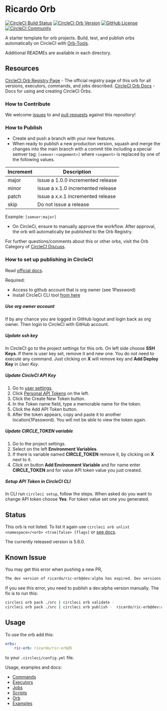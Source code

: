 # Ricardo Orb

[![CircleCI Build Status](https://circleci.com/gh/ricardo-ch/ricardo-orbs.svg?style=shield "CircleCI Build Status")](https://circleci.com/gh/ricardo-ch/ricardo-orbs) [![CircleCI Orb Version](https://img.shields.io/badge/endpoint.svg?url=https://badges.circleci.io/orb/ricardo/ric-orb)](https://circleci.com/orbs/registry/orb/ricardo/ric-orb) [![GitHub License](https://img.shields.io/badge/license-MIT-lightgrey.svg)](https://raw.githubusercontent.com/ricardo-ch/ricardo-orbs/master/LICENSE) [![CircleCI Community](https://img.shields.io/badge/community-CircleCI%20Discuss-343434.svg)](https://discuss.circleci.com/c/ecosystem/orbs)



A starter template for orb projects. Build, test, and publish orbs automatically on CircleCI with [Orb-Tools](https://circleci.com/orbs/registry/orb/circleci/orb-tools).

Additional READMEs are available in each directory.


## Resources

[CircleCI Orb Registry Page](https://circleci.com/orbs/registry/orb/ricardo/ricardo-orbs) - The official registry page of this orb for all versions, executors, commands, and jobs described.
[CircleCI Orb Docs](https://circleci.com/docs/2.0/orb-intro/#section=configuration) - Docs for using and creating CircleCI Orbs.

### How to Contribute

We welcome [issues](https://github.com/ricardo-ch/ricardo-orbs/issues) to and [pull requests](https://github.com/ricardo-ch/ricardo-orbs/pulls) against this repository!

### How to Publish
* Create and push a branch with your new features.
* When ready to publish a new production version, squash and merge the changes into the main branch with a commit title including a special semver tag: `[semver:<segement>]` where `<segment>` is replaced by one of the following values.

| Increment | Description|
| ----------| -----------|
| major     | Issue a 1.0.0 incremented release|
| minor     | Issue a x.1.0 incremented release|
| patch     | Issue a x.x.1 incremented release|
| skip      | Do not issue a release|

Example: `[semver:major]`

* On CircleCi, ensure to manually approve the workflow. After approval, the orb will automatically be published to the Orb Registry.

For further questions/comments about this or other orbs, visit the Orb Category of [CircleCI Discuss](https://discuss.circleci.com/c/orbs).

### How to set up publishing in CircleCI

Read [official docs](https://support.circleci.com/hc/en-us/articles/4414672675099-How-to-enable-users-who-are-not-an-organization-owner-to-publish-an-Orb).

Required:
* Access to github account that is org owner (see 1Password)
* Install CircleCi CLI tool [from here](https://circleci.com/docs/local-cli/)

##### Use org owner account

If by any chance you are logged in GitHub logout and login back as org owner. Then login to CircleCI with 
GitHub account.

##### Update ssh key

In CircleCI go to the project settings for this orb. On left side choose **SSH Keys**.
If there is user key set, remove it and new one. You do not need to execute any command. Just clicking on **X** will remove
key and **Add Deploy Key** in *User Key*. 

##### Update CircleCI API Key

1. Go to [user settings](https://app.circleci.com/settings/user). 
2. Click [Personal API Tokens](https://app.circleci.com/settings/user/tokens) on the left.
3. Click the Create New Token button.
4. In the Token name field, type a memorable name for the token. 
5. Click the Add API Token button.
6. After the token appears, copy and paste it to another location(1Password). You will not be able to view the token again.

##### Update CIRCLE_TOKEN variable

1. Go to the project settings.
2. Select on the left **Environment Variables**.
3. If there is variable named **CIRCLE_TOKEN** remove it, by clicking on **X** next to it.
4. Click on button **Add Environment Variable** and for name enter **CIRCLE_TOKEN** and for value API token value you just created.

##### Setup API Token in CircleCI CLI

In CLI run `circleci setup`, follow the steps. When asked do you want to change API token choose **Yes**.
For token value set one you generated.

## Status

This orb is not listed. To list it again use `circleci orb unlist <namespace>/<orb> <true|false> [flags]` or [see docs](https://circleci-public.github.io/circleci-cli/circleci_orb_unlist.html).

The currently released version is 5.6.0.

## Known Issue

You may get this error when pushing a new PR,

```bash
The dev version of ricardo/ric-orb@dev:alpha has expired. Dev versions of orbs are only valid for 90 days after publishing.
```

If you see this error, you need to publish a dev:alpha version manually. The fix is to run this:

```bash
circleci orb pack ./src | circleci orb validate -
circleci orb pack ./src | circleci orb publish -  ricardo/ric-orb@dev:alpha
```

## Usage

To use the orb add this:
```yaml
orbs:
    ric-orb: ricardo/ric-orb@5
```

to your `.circleci/config.yml` file.

Usage, examples and docs:

* [Commands](src/commands/README.md)
* [Executors](src/executors/README.md)
* [Jobs](src/jobs/README.md)
* [Scripts](src/scripts/README.md)
* [Orb](src/README.md)
* [Examples](src/examples/README.md)
